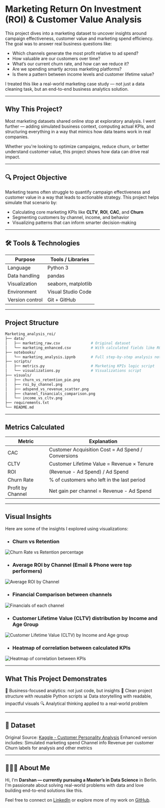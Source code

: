 # Marketing Return On Investment (ROI) & Customer Value Analysis

This project dives into a marketing dataset to uncover insights around campaign effectiveness, customer value and marketing spend efficiency. The goal was to answer real business questions like:

- Which channels generate the most profit relative to ad spend?
- How valuable are our customers over time?
- What’s our current churn rate, and how can we reduce it?
- Are we spending smartly across marketing platforms?
- Is there a pattern between income levels and customer lifetime value?

I treated this like a real-world marketing case study — not just a data cleaning task, but an end-to-end business analytics solution.

---

## Why This Project?

Most marketing datasets shared online stop at exploratory analysis. I went further — adding simulated business context, computing actual KPIs, and structuring everything in a way that mimics how data teams work in real companies.

Whether you're looking to optimize campaigns, reduce churn, or better understand customer value, this project shows how data can drive real impact.

---

## 🔍 Project Objective

Marketing teams often struggle to quantify campaign effectiveness and customer value in a way that leads to actionable strategy. This project helps simulate that scenario by:

- Calculating core marketing KPIs like **CLTV**, **ROI**, **CAC**, and **Churn**
- Segmenting customers by channel, income, and behavior
- Visualizing patterns that can inform smarter decision-making

---

## 🛠️ Tools & Technologies

| Purpose               | Tools / Libraries                |
|-----------------------|----------------------------------|
| Language              | Python 3                         |
| Data handling         | pandas                           |
| Visualization         | seaborn, matplotlib              |
| Environment           | Visual Studio Code               |
| Version control       | Git + GitHub                     |

---

## Project Structure

```bash
Marketing_analysis_roi/
├── data/
│   ├── marketing_raw.csv              # Original dataset
│   └── marketing_enhanced.csv         # With calculated fields like ROI, CLTV
├── notebooks/
│   └── marketing_analysis.ipynb       # Full step-by-step analysis notebook
├── scripts/
│   ├── metrics.py                     # Marketing KPIs logic script
│   └── visualizations.py              # Visualizations script
├── visuals/ 
│   ├── churn_vs_retention_pie.png
│   ├── roi_by_channel.png
│   ├── adspend_vs_revenue_scatter.png
│   ├── channel_financials_comparison.png
│   └── income_vs_cltv.png
├── requirements.txt
└── README.md
```
---

## Metrics Calculated

| Metric                | Explanation                       |
|-----------------------|----------------------------------|
| CAC                   | Customer Acquisition Cost = Ad Spend / Conversions                         |
| CLTV                  | Customer Lifetime Value = Revenue × Tenure               |
| ROI                   | (Revenue - Ad Spend) / Ad Spend                          |
| Churn Rate            | % of customers who left in the last period               |
| Profit by Channel     | Net gain per channel = Revenue - Ad Spend                |

---

## Visual Insights

Here are some of the insights I explored using visualizations:

- ### Churn vs Retention
![Churn Rate vs Retention percentage](visuals/churn_vs_retention_pie.png)

- ### Average ROI by Channel (Email & Phone were top performers)
![Average ROI by Channel](visuals/avg_roi_by_channel.png)

- ### Financial Comparison between channels
![Financials of each channel](visuals/channel_financials_comparison.png)

- ### Customer Lifetime Value (CLTV) distribution by Income and Age Group
![Customer Lifetime Value (CLTV) by Income and Age group](visuals/cltv_heatmap.png)

- ### Heatmap of correlation between calculated KPIs
![Heatmap of correlation between KPIs](visuals/kpi_correlation_heatmap.png)

---

## What This Project Demonstrates

🧠 Business-focused analytics: not just code, but insights
🧱 Clean project structure with reusable Python scripts
📊 Data storytelling with readable, impactful visuals
🔍 Analytical thinking applied to a real-world problem

---

## 📌 Dataset

Original Source: [Kaggle - Customer Personality Analysis](https://www.kaggle.com/datasets/imakash3011/customer-personality-analysis?resource=download)
Enhanced version includes:
Simulated marketing spend
Channel info
Revenue per customer
Churn labels for analysis and other metrics

---

## 🙋🏻‍♂️ About Me

Hi, I’m **Darshan — currently pursuing a Master’s in Data Science** in Berlin. I'm passionate about solving real-world problems with data and love building end-to-end solutions like this.

Feel free to connect on [LinkedIn](https://www.linkedin.com/in/darshanr-c) or explore more of my work on [GitHub](https://github.com/darshanr-c).
